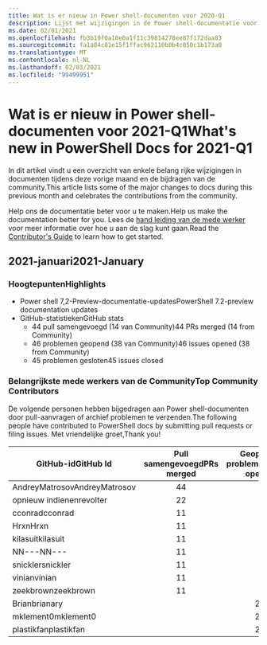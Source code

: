 ```yaml
---
title: Wat is er nieuw in Power shell-documenten voor 2020-Q1
description: Lijst met wijzigingen in de Power shell-documentatie voor 2020-W1
ms.date: 02/01/2021
ms.openlocfilehash: fb3b19f0a10e0a1f11c39814278ee87f172daa83
ms.sourcegitcommit: fa1a84c81e15f1ffac962110b0b4c850c1b173a0
ms.translationtype: MT
ms.contentlocale: nl-NL
ms.lasthandoff: 02/03/2021
ms.locfileid: "99499951"
---
```

# <a name="whats-new-in-powershell-docs-for-2021-q1"></a><span data-ttu-id="2a3be-103">Wat is er nieuw in Power shell-documenten voor 2021-Q1</span><span class="sxs-lookup"><span data-stu-id="2a3be-103">What's new in PowerShell Docs for 2021-Q1</span></span>

<span data-ttu-id="2a3be-104">In dit artikel vindt u een overzicht van enkele belang rijke wijzigingen in documenten tijdens deze vorige maand en de bijdragen van de community.</span><span class="sxs-lookup"><span data-stu-id="2a3be-104">This article lists some of the major changes to docs during this previous month and celebrates the contributions from the community.</span></span>

<span data-ttu-id="2a3be-105">Help ons de documentatie beter voor u te maken.</span><span class="sxs-lookup"><span data-stu-id="2a3be-105">Help us make the documentation better for you.</span></span> <span data-ttu-id="2a3be-106">Lees de [hand leiding van de mede werker][contrib] voor meer informatie over hoe u aan de slag kunt gaan.</span><span class="sxs-lookup"><span data-stu-id="2a3be-106">Read the [Contributor's Guide][contrib] to learn how to get started.</span></span>

## <a name="2021-january"></a><span data-ttu-id="2a3be-107">2021-januari</span><span class="sxs-lookup"><span data-stu-id="2a3be-107">2021-January</span></span>

### <a name="highlights"></a><span data-ttu-id="2a3be-108">Hoogtepunten</span><span class="sxs-lookup"><span data-stu-id="2a3be-108">Highlights</span></span>

- <span data-ttu-id="2a3be-109">Power shell 7,2-Preview-documentatie-updates</span><span class="sxs-lookup"><span data-stu-id="2a3be-109">PowerShell 7.2-preview documentation updates</span></span>
- <span data-ttu-id="2a3be-110">GitHub-statistieken</span><span class="sxs-lookup"><span data-stu-id="2a3be-110">GitHub stats</span></span>
  - <span data-ttu-id="2a3be-111">44 pull samengevoegd (14 van Community)</span><span class="sxs-lookup"><span data-stu-id="2a3be-111">44 PRs merged (14 from Community)</span></span>
  - <span data-ttu-id="2a3be-112">46 problemen geopend (38 van Community)</span><span class="sxs-lookup"><span data-stu-id="2a3be-112">46 issues opened (38 from Community)</span></span>
  - <span data-ttu-id="2a3be-113">45 problemen gesloten</span><span class="sxs-lookup"><span data-stu-id="2a3be-113">45 issues closed</span></span>

### <a name="top-community-contributors"></a><span data-ttu-id="2a3be-114">Belangrijkste mede werkers van de Community</span><span class="sxs-lookup"><span data-stu-id="2a3be-114">Top Community Contributors</span></span>

<span data-ttu-id="2a3be-115">De volgende personen hebben bijgedragen aan Power shell-documenten door pull-aanvragen of archief problemen te verzenden.</span><span class="sxs-lookup"><span data-stu-id="2a3be-115">The following people have contributed to PowerShell docs by submitting pull requests or filing issues.</span></span> <span data-ttu-id="2a3be-116">Met vriendelijke groet,</span><span class="sxs-lookup"><span data-stu-id="2a3be-116">Thank you!</span></span>

|   <span data-ttu-id="2a3be-117">GitHub-id</span><span class="sxs-lookup"><span data-stu-id="2a3be-117">GitHub Id</span></span>    | <span data-ttu-id="2a3be-118">Pull samengevoegd</span><span class="sxs-lookup"><span data-stu-id="2a3be-118">PRs merged</span></span> | <span data-ttu-id="2a3be-119">Geopende problemen</span><span class="sxs-lookup"><span data-stu-id="2a3be-119">Issues opened</span></span> |
| -------------- | :--------: | :-----------: |
| <span data-ttu-id="2a3be-120">AndreyMatrosov</span><span class="sxs-lookup"><span data-stu-id="2a3be-120">AndreyMatrosov</span></span> |     <span data-ttu-id="2a3be-121">4</span><span class="sxs-lookup"><span data-stu-id="2a3be-121">4</span></span>      |               |
| <span data-ttu-id="2a3be-122">opnieuw indienen</span><span class="sxs-lookup"><span data-stu-id="2a3be-122">revolter</span></span>       |     <span data-ttu-id="2a3be-123">2</span><span class="sxs-lookup"><span data-stu-id="2a3be-123">2</span></span>      |               |
| <span data-ttu-id="2a3be-124">cconrad</span><span class="sxs-lookup"><span data-stu-id="2a3be-124">cconrad</span></span>        |     <span data-ttu-id="2a3be-125">1</span><span class="sxs-lookup"><span data-stu-id="2a3be-125">1</span></span>      |               |
| <span data-ttu-id="2a3be-126">Hrxn</span><span class="sxs-lookup"><span data-stu-id="2a3be-126">Hrxn</span></span>           |     <span data-ttu-id="2a3be-127">1</span><span class="sxs-lookup"><span data-stu-id="2a3be-127">1</span></span>      |               |
| <span data-ttu-id="2a3be-128">kilasuit</span><span class="sxs-lookup"><span data-stu-id="2a3be-128">kilasuit</span></span>       |     <span data-ttu-id="2a3be-129">1</span><span class="sxs-lookup"><span data-stu-id="2a3be-129">1</span></span>      |               |
| <span data-ttu-id="2a3be-130">NN---</span><span class="sxs-lookup"><span data-stu-id="2a3be-130">NN---</span></span>          |     <span data-ttu-id="2a3be-131">1</span><span class="sxs-lookup"><span data-stu-id="2a3be-131">1</span></span>      |               |
| <span data-ttu-id="2a3be-132">snickler</span><span class="sxs-lookup"><span data-stu-id="2a3be-132">snickler</span></span>       |     <span data-ttu-id="2a3be-133">1</span><span class="sxs-lookup"><span data-stu-id="2a3be-133">1</span></span>      |               |
| <span data-ttu-id="2a3be-134">vinian</span><span class="sxs-lookup"><span data-stu-id="2a3be-134">vinian</span></span>         |     <span data-ttu-id="2a3be-135">1</span><span class="sxs-lookup"><span data-stu-id="2a3be-135">1</span></span>      |               |
| <span data-ttu-id="2a3be-136">zeekbrown</span><span class="sxs-lookup"><span data-stu-id="2a3be-136">zeekbrown</span></span>      |     <span data-ttu-id="2a3be-137">1</span><span class="sxs-lookup"><span data-stu-id="2a3be-137">1</span></span>      |               |
| <span data-ttu-id="2a3be-138">Brian</span><span class="sxs-lookup"><span data-stu-id="2a3be-138">brianary</span></span>       |            |       <span data-ttu-id="2a3be-139">2</span><span class="sxs-lookup"><span data-stu-id="2a3be-139">2</span></span>       |
| <span data-ttu-id="2a3be-140">mklement0</span><span class="sxs-lookup"><span data-stu-id="2a3be-140">mklement0</span></span>      |            |       <span data-ttu-id="2a3be-141">2</span><span class="sxs-lookup"><span data-stu-id="2a3be-141">2</span></span>       |
| <span data-ttu-id="2a3be-142">plastikfan</span><span class="sxs-lookup"><span data-stu-id="2a3be-142">plastikfan</span></span>     |            |       <span data-ttu-id="2a3be-143">2</span><span class="sxs-lookup"><span data-stu-id="2a3be-143">2</span></span>       |

<!-- Link references -->
[contrib]: contributing/overview.md
